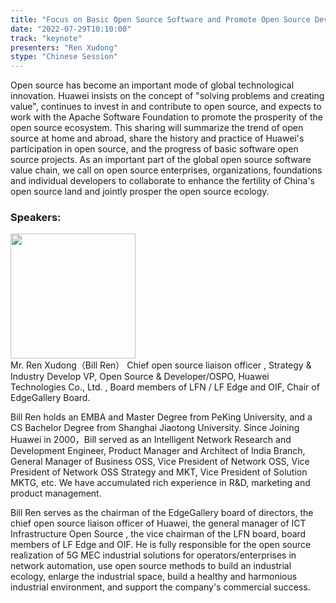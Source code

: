 ```yaml
---
title: "Focus on Basic Open Source Software and Promote Open Source Development"
date: "2022-07-29T10:10:00" 
track: "keynote"
presenters: "Ren Xudong"
stype: "Chinese Session"
---
```

Open source has become an important mode of global technological innovation. Huawei insists on the concept of "solving problems and creating value", continues to invest in and contribute to open source, and expects to work with the Apache Software Foundation to promote the prosperity of the open source ecosystem. This sharing will summarize the trend of open source at home and abroad, share the history and practice of Huawei's participation in open source, and the progress of basic software open source projects. As an important part of the global open source software value chain, we call on open source enterprises, organizations, foundations and individual developers to collaborate to enhance the fertility of China's open source land and jointly prosper the open source ecology.

### Speakers: 
<img src="images/speaker/2022.png" width="200" />
<br>
Mr. Ren Xudong（Bill Ren）
Chief open source liaison officer , Strategy & Industry Develop VP, Open Source & Developer/OSPO, Huawei Technologies Co., Ltd. , Board members of LFN / LF Edge and OIF, Chair of EdgeGallery Board.
 
Bill Ren holds an EMBA and Master Degree from PeKing University, and a CS Bachelor Degree from Shanghai Jiaotong University. Since Joining Huawei in 2000，Bill served as an Intelligent Network Research and Development Engineer, Product Manager and Architect of India Branch, General Manager of Business OSS, Vice President of Network OSS, Vice President of Network OSS Strategy and MKT, Vice President of Solution MKTG, etc. We have accumulated rich experience in R&D, marketing and product management.
 
Bill Ren serves as the chairman of the EdgeGallery board of directors, the chief open source liaison officer of Huawei, the general manager of ICT Infrastructure Open Source , the vice chairman of the LFN board, board members of LF Edge and OIF. He is fully responsible for the open source realization of 5G MEC industrial solutions for operators/enterprises in network automation, use open source methods to build an industrial ecology, enlarge the industrial space, build a healthy and harmonious industrial environment, and support the company's commercial success.
 